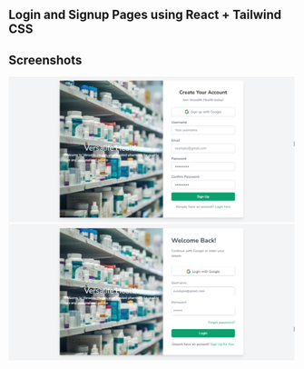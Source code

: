 ## Login and Signup Pages using React + Tailwind CSS

## Screenshots

![Main Screenshot](.readme/2.png)
![Main Screenshot](.readme/1.png)

